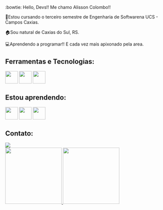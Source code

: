:bowtie: Hello, Devs!!
Me chamo Alisson Colombo!!

📖Estou cursando o terceiro semestre de Engenharia de Softwarena UCS - Campos Caxias.

🏠Sou natural de Caxias do Sul, RS.

:computer:Aprendendo a programar!! E cada vez mais apixonado pela area.

##          Ferramentas e Tecnologias:
<img loading= "lazy" src="https://cdn.jsdelivr.net/gh/devicons/devicon@latest/icons/c/c-original.svg" width="40" heigth="40"/> <img loading = "lazy" src="https://cdn.jsdelivr.net/gh/devicons/devicon@latest/icons/csharp/csharp-original.svg" width="40" heigth="40" /> <img loading= "lazy" src="https://cdn.jsdelivr.net/gh/devicons/devicon@latest/icons/git/git-original.svg" width="40" heigth="40"/> 

##          Estou aprendendo:
<img loading= "lazy" src="https://cdn.jsdelivr.net/gh/devicons/devicon@latest/icons/java/java-original.svg" width="40" heigth="40"/> <img loading= "lazy" src="https://cdn.jsdelivr.net/gh/devicons/devicon@latest/icons/html5/html5-original.svg" width="40" heigth="40"/> <img loading= "lazy" src="https://cdn.jsdelivr.net/gh/devicons/devicon@latest/icons/css3/css3-original.svg" width="40" heigth="40"/>
##          Contato:
<div>
<a href="https://www.linkedin.com/in/alisson-de-souza-colombo-77507b1a3"target="_blank"><img loading="lazy" src="https://img.shields.io/badge/-LinkedIn-%230077B5?style=for-the-badge&logo=linkedin&logoColor=white" target="_blank"></a>
</div>      



<div>
<a href="https://github.com/AlissonColombo">
<img loading="lazy" height="180em" src="https://github-readme-stats.vercel.app/api/top-langs/?username=AlissonColombo&layout=compact&langs_count=7&theme=dracula"/>
<img loading="lazy" height="180em" src="https://github-readme-stats.vercel.app/api?username=AlissonColombo&show_icons=true&theme=dracula&include_all_commits=true&count_private=true"/>
</div>

           
          
          
          
